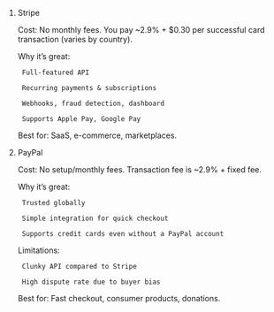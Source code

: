1. Stripe

    Cost: No monthly fees. You pay ~2.9% + $0.30 per successful card transaction (varies by country).

    Why it’s great:

        Full-featured API

        Recurring payments & subscriptions

        Webhooks, fraud detection, dashboard

        Supports Apple Pay, Google Pay

    Best for: SaaS, e-commerce, marketplaces.

2. PayPal

    Cost: No setup/monthly fees. Transaction fee is ~2.9% + fixed fee.

    Why it’s great:

        Trusted globally

        Simple integration for quick checkout

        Supports credit cards even without a PayPal account

    Limitations:

        Clunky API compared to Stripe

        High dispute rate due to buyer bias

    Best for: Fast checkout, consumer products, donations.
